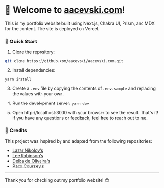 # 👋 Welcome to [aacevski.com](https://aacevski.com)!

This is my portfolio website built using Next.js, Chakra UI, Prism, and MDX for the content. The site is deployed on Vercel.

### 🚀 Quick Start
1. Clone the repository: 
```sh
git clone https://github.com/aacevski/aacevski.com.git
```
2. Install dependencies: 
```sh
yarn install
```

3. Create a `.env` file by copying the contents of `.env.sample` and replacing the values with your own.

4. Run the development server: `yarn dev`

5. Open http://localhost:3000 with your browser to see the result.
That's it! If you have any questions or feedback, feel free to reach out to me.

### 🎉 Credits
This project was inspired by and adapted from the following repositories:

- <a href="https://nikolovlazar.com" target="_blank">Lazar Nikolov's</a>
- <a href="https://leerob.io" target="_blank">Lee Robinson's</a>
- <a href="https://delba.dev" target="_blank">Delba de Oliveira's</a>
- <a href="https://paco.me" target="_blank">Paco Coursey's</a>

___
Thank you for checking out my portfolio website! 😊